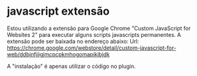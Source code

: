 # javascript extensão

Estou utilizando a extensão para Google Chrome "Custom JavaScript for Websites 2" para executar alguns scripts javascripts permanentes. A extensão pode ser baixada no endereço abaixo:
Url: https://chrome.google.com/webstore/detail/custom-javascript-for-web/ddbjnfjiigjmcpcpkmhogomapikjbjdk

A "instalação" é apenas utilizar o código no plugin.